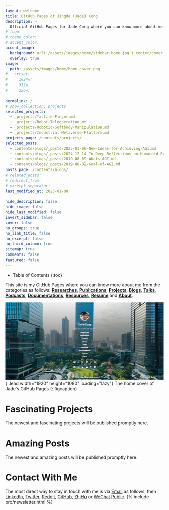 ```yaml
---
layout: welcome
title: GitHub Pages of Jingde (Jade) Cong
description: >
  Official GitHub Pages for Jade Cong where you can know more about me.
# logo:
# theme_color:
# accent_color:
accent_image:
  background: url('/assets/images/home/sidebar-home.jpg') center/cover
  overlay: true
image:
  path: /assets/images/home/home-cover.png
#   srcset:
#     1024w:
#     512w:
#     256w:

permalink: /
# show_collection: projects
selected_projects:
  - _projects/Tactile-Finger.md
  - _projects/Robot-Teleoperation.md
  - _projects/Robotic-Softbody-Manipulation.md
  - _projects/Industrial-Metaverse-Platform.md
projects_page: /contents/projects/
selected_posts:
  - contents/blogs/_posts/2025-01-06-New-Ideas-for-Achieving-AGI.md
  - contents/blogs/_posts/2024-12-14-In-Deep-Reflections-on-Humanoid-Robot-and-AI.md
  - contents/blogs/_posts/2019-08-09-Whats-AGI.md
  - contents/blogs/_posts/2019-08-02-Goal-of-AGI.md
posts_page: /contents/blogs/
# related_posts:
# redirect_from:
# excerpt_separator:
last_modified_at: 2025-01-08

hide_description: false
hide_image: false
hide_last_modified: false
invert_sidebar: false
cover: false
no_groups: true
no_link_title: false
no_excerpt: false
no_third_column: true
sitemap: true
comments: false
featured: false
---
```


- Table of Contents
{:toc}

This site is my GitHub Pages where you can know more about me from the categories as follows: **[Researches](/contents/researches)**, **[Publications](/contents/publications/)**, **[Projects](/contents/projects/)**, **[Blogs](/contents/blogs/)**, **[Talks](/contents/talks/)**, **[Podcasts](/contents/podcasts/)**, **[Documentations](/contents/documentations/)**, **[Resources](/contents/resources/)**, **[Resume](/contents/resume/)** and **[About](/contents/about/)**.

![Home-Cover](/assets/images/home/home-cover.png){:.lead width="1920" height="1080" loading="lazy"}
The home cover of Jade's GitHub Pages
{:.figcaption}

# Fascinating Projects

The newest and fascinating projects will be published promptly here.
<!--projects-->

# Amazing Posts

The newest and amazing posts will be published promptly here.
<!--posts-->

# Contact With Me

The most direct way to stay in touch with me is via [Email](mailto:jade.cong@qq.com) as follows, then [LinkedIn](https://www.linkedin.com/in/jade-cong), [Twitter](https://twitter.com/JadeCong26), [Reddit](https://www.reddit.com/user/JadeCong), [GitHub](https://github.com/JadeCong), [ZhiHu](https://www.zhihu.com/people/Jade_Cong) or [WeChat Public](/assets/images/home/wechat-public.jpg).
{% include pro/newsletter.html %}

<!-- buymeacoffee -->
<script data-name="BMC-Widget" data-cfasync="false" src="https://cdnjs.buymeacoffee.com/1.0.0/widget.prod.min.js" data-id="jadecong" data-description="Support me on Buy me a coffee!" data-message="THANK YOU for visiting!!! I love COFFEE, so totally up for ONE!" data-color="#5F7FFF" data-position="Right" data-x_margin="18" data-y_margin="18"></script>

<!-- wechat, alipay and bitcoin sponsor -->
<script src="assets/js/tctip-1.0.3.min.js"></script>
<script>
  new tctip({
    top: '54%',
    button: {
      id: 7,
      type: 'zanzhu',
    },
    list: [
      {
        type: 'wechat',
        qrImg: './assets/images/home/wechat-sponsor.jpeg',
        desc: 'WeChat Sponsor'
      },
      {
        type: 'alipay',
        qrImg: './assets/images/home/alipay-sponsor.jpeg',
        desc: 'Alipay Sponsor'
      },
      {
        type: 'bitcoin',
        qrImg: './assets/images/home/bitcoin-sponsor.png',
        desc: 'Bitcoin Sponsor'
      }
    ],
    stat: false
  }).init()
</script>
